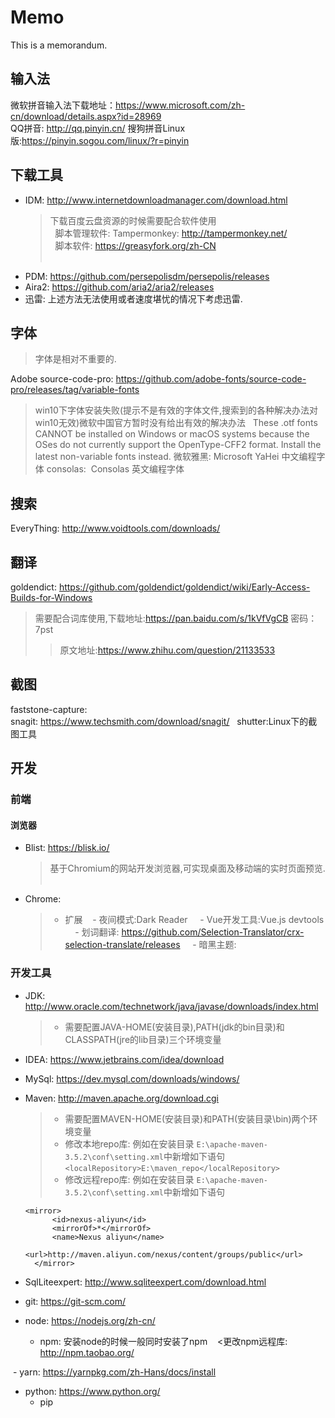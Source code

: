 # Memo
This is a memorandum.

## 输入法
微软拼音输入法下载地址：https://www.microsoft.com/zh-cn/download/details.aspx?id=28969  
QQ拼音: http://qq.pinyin.cn/
搜狗拼音Linux版:https://pinyin.sogou.com/linux/?r=pinyin


## 下载工具
- IDM: http://www.internetdownloadmanager.com/download.html  
  >下载百度云盘资源的时候需要配合软件使用  
     脚本管理软件: Tampermonkey: http://tampermonkey.net/  
     脚本软件: https://greasyfork.org/zh-CN  
   
- PDM: https://github.com/persepolisdm/persepolis/releases    
- Aira2: https://github.com/aria2/aria2/releases    
- 迅雷: 上述方法无法使用或者速度堪忧的情况下考虑迅雷.

## 字体

>字体是相对不重要的.

Adobe source-code-pro: https://github.com/adobe-fonts/source-code-pro/releases/tag/variable-fonts
>win10下字体安装失败(提示不是有效的字体文件,搜索到的各种解决办法对win10无效)微软中国官方暂时没有给出有效的解决办法  
>These .otf fonts CANNOT be installed on Windows or macOS systems because the OSes do not currently support the OpenType-CFF2 format. Install the latest non-variable fonts instead.
微软雅黑: Microsoft YaHei
>中文编程字体
consolas:  Consolas
>英文编程字体


## 搜索
EveryThing: http://www.voidtools.com/downloads/ 

## 翻译
goldendict: https://github.com/goldendict/goldendict/wiki/Early-Access-Builds-for-Windows
>需要配合词库使用,下载地址:https://pan.baidu.com/s/1kVfVgCB 密码：7pst  
>>原文地址:https://www.zhihu.com/question/21133533

## 截图
faststone-capture:   
snagit: https://www.techsmith.com/download/snagit/  
shutter:Linux下的截图工具

## 开发
### 前端
#### 浏览器
- Blist: https://blisk.io/
  >基于Chromium的网站开发浏览器,可实现桌面及移动端的实时页面预览.  

- Chrome:

  >- 扩展
      - 夜间模式:Dark Reader
      - Vue开发工具:Vue.js devtools
      - 划词翻译: https://github.com/Selection-Translator/crx-selection-translate/releases
      - 暗黑主题:

### 开发工具
- JDK: http://www.oracle.com/technetwork/java/javase/downloads/index.html  
  >- 需要配置JAVA-HOME(安装目录),PATH(jdk的bin目录)和CLASSPATH(jre的lib目录)三个环境变量  
- IDEA: https://www.jetbrains.com/idea/download  
- MySql: https://dev.mysql.com/downloads/windows/  
- Maven: http://maven.apache.org/download.cgi 
  >- 需要配置MAVEN-HOME(安装目录)和PATH(安装目录\bin)两个环境变量
  >- 修改本地repo库: 例如在安装目录 ```E:\apache-maven-3.5.2\conf\setting.xml```中新增如下语句```<localRepository>E:\maven_repo</localRepository>```
  >- 修改远程repo库: 例如在安装目录 ```E:\apache-maven-3.5.2\conf\setting.xml```中新增如下语句
  
      <mirror>
            <id>nexus-aliyun</id>
            <mirrorOf>*</mirrorOf>
            <name>Nexus aliyun</name>
            <url>http://maven.aliyun.com/nexus/content/groups/public</url>
        </mirror>
    
- SqlLiteexpert: http://www.sqliteexpert.com/download.html
- git: https://git-scm.com/
- node: https://nodejs.org/zh-cn/
  - npm: 安装node的时候一般同时安装了npm
    <更改npm远程库: http://npm.taobao.org/

  - yarn: https://yarnpkg.com/zh-Hans/docs/install

- python: https://www.python.org/
  - pip

    
